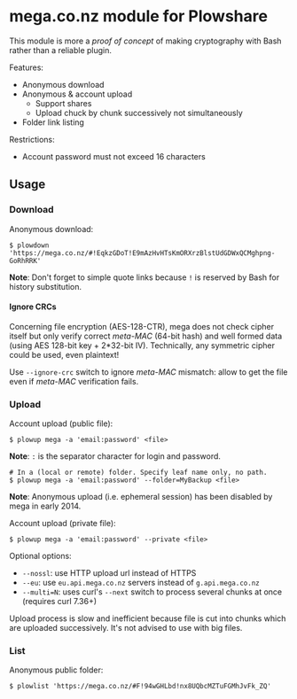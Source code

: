 # mega.co.nz module for Plowshare

This module is more a *proof of concept* of making cryptography with Bash rather than a reliable plugin.

Features:
- Anonymous download
- Anonymous & account upload
  * Support shares
  * Upload chuck by chunk successively not simultaneously
- Folder link listing

Restrictions:
- Account password must not exceed 16 characters

## Usage

### Download

Anonymous download:
```shell
$ plowdown 'https://mega.co.nz/#!EqkzGDoT!E9mAzHvHTsKmORXrzBlstUdGDWxQCMghpng-GoRhRRK'
```

**Note**: Don't forget to simple quote links because `!` is reserved by Bash for history substitution.

#### Ignore CRCs

Concerning file encryption (AES-128-CTR), mega does not check cipher itself but only verify correct *meta-MAC*
(64-bit hash) and well formed data (using AES 128-bit key + 2*32-bit IV). Technically, any symmetric cipher could
be used, even plaintext!

Use `--ignore-crc` switch to ignore *meta-MAC* mismatch: allow to get the file even if *meta-MAC* verification fails.

### Upload

Account upload (public file):
```shell
$ plowup mega -a 'email:password' <file>
```

**Note**: `:` is the separator character for login and password.

```shell
# In a (local or remote) folder. Specify leaf name only, no path.
$ plowup mega -a 'email:password' --folder=MyBackup <file>
```

**Note**: Anonymous upload (i.e. ephemeral session) has been disabled by mega in early 2014.

Account upload (private file):
```shell
$ plowup mega -a 'email:password' --private <file>
```

Optional options:
- `--nossl`: use HTTP upload url instead of HTTPS
- `--eu`: use `eu.api.mega.co.nz` servers instead of `g.api.mega.co.nz`
- `--multi=N`: uses curl's `--next` switch to process several chunks at once (requires curl 7.36+)

Upload process is slow and inefficient because file is cut into chunks which are uploaded successively.
It's not advised to use with big files.

### List

Anonymous public folder:
```shell
$ plowlist 'https://mega.co.nz/#F!94wGHLbd!nx8UQbcMZTuFGMhJvFk_ZQ'
```
